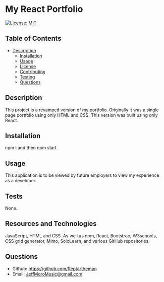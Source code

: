 # My React Portfolio
[![License: MIT](https://img.shields.io/badge/License-MIT-yellow.svg)](https://opensource.org/licenses/MIT)


## Table of Contents

- [Description](#description)
  - [Installation](#installation)
  - [Usage](#usage)
  - [License](#license)
  - [Contributing](#how-to-contribute)
  - [Testing](#tests)
  - [Questions](#questions)

## Description

This project is a revamped version of my portfolio. Originally it was a single page portfolio using only HTML and CSS. This version was built using only React.

## Installation

npm i and then npm start

## Usage 

This application is to be viewed by future employers to view my experience as a developer.

## Tests

None.

## Resources and Technologies

JavaScript, HTML and CSS. As well as npm, React, Bootstrap, W3schools, CSS grid generator, Mimo, SoloLearn, and various GitHub repositories. 



## Questions

* Github: https://github.com/Reptartheman
* Email: JeffMoroMusic@gmail.com
